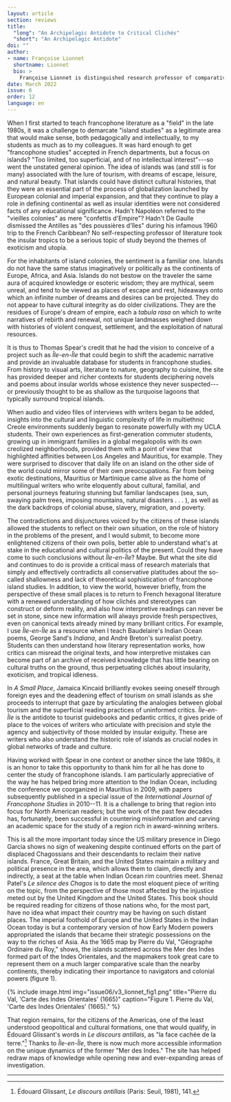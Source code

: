 ```yaml
---
layout: article
section: reviews
title: 
  "long": "An Archipelagic Antidote to Critical Clichés"
  "short": "An Archipelagic Antidote"
doi: ""
author: 
- name: Françoise Lionnet 
  shortname: Lionnet
  bio: >
    Françoise Lionnet is distinguished research professor of comparative literature and French and francophone studies at the University of California at Los Angeles.
date: March 2022
issue: 6
order: 12
language: en
---
```



When I first started to teach francophone literature as a "field" in the late 1980s, it was a challenge to demarcate "island studies" as a legitimate area that would make sense, both pedagogically and intellectually, to my students as much as to my colleagues. It was hard enough to get "francophone studies" accepted in French departments, but a focus on islands? "Too limited, too superficial, and of no intellectual interest"---so went the unstated general opinion. The idea of islands was (and still is for many) associated with the lure of tourism, with dreams of escape, leisure, and natural beauty. That islands could have distinct cultural histories, that they were an essential part of the process of globalization launched by European colonial and imperial expansion, and that they continue to play a role in defining continental as well as insular identities were not considered facts of any educational significance. Hadn't Napoléon referred to the "vieilles colonies" as mere "confettis d'Empire"? Hadn't De Gaulle dismissed the Antilles as "des poussières d'îles" during his infamous 1960 trip to the French Caribbean? No self-respecting professor of literature took the insular tropics to be a serious topic of study beyond the themes of exoticism and utopia.

For the inhabitants of island colonies, the sentiment is a familiar one. Islands do not have the same status imaginatively or politically as the continents of Europe, Africa, and Asia. Islands do not bestow on the traveler the same aura of acquired knowledge or esoteric wisdom; they are mythical, seem unreal, and tend to be viewed as places of escape and rest, hideaways onto which an infinite number of dreams and desires can be projected. They do not appear to have cultural integrity as do older civilizations. They are the residues of Europe's dream of empire, each a *tabula rasa* on which to write narratives of rebirth and renewal, not unique landmasses weighed down with histories of violent conquest, settlement, and the exploitation of natural resources.

It is thus to Thomas Spear's credit that he had the vision to conceive of a project such as *Île-en-Île* that could begin to shift the academic narrative and provide an invaluable database for students in francophone studies. From history to visual arts, literature to nature, geography to cuisine, the site has provided deeper and richer contexts for students deciphering novels and poems about insular worlds whose existence they never suspected---or previously thought to be as shallow as the turquoise lagoons that typically surround tropical islands.

When audio and video files of interviews with writers began to be added, insights into the cultural and linguistic complexity of life in multiethnic Creole environments suddenly began to resonate powerfully with my UCLA students. Their own experiences as first-generation commuter students, growing up in immigrant families in a global megalopolis with its own creolized neighborhoods, provided them with a point of view that highlighted affinities between Los Angeles and Mauritius, for example. They were surprised to discover that daily life on an island on the other side of the world could mirror some of their own preoccupations. Far from being exotic destinations, Mauritius or Martinique came alive as the home of multilingual writers who write eloquently about cultural, familial, and personal journeys featuring stunning but familiar landscapes (sea, sun, swaying palm trees, imposing mountains, natural disasters . . . ), as well as the dark backdrops of colonial abuse, slavery, migration, and poverty.

The contradictions and disjunctures voiced by the citizens of these islands allowed the students to reflect on their own situation, on the role of history in the problems of the present, and I would submit, to become more enlightened citizens of their own polis, better able to understand what's at stake in the educational and cultural politics of the present. Could they have come to such conclusions without *Île-en-Île*? Maybe. But what the site did and continues to do is provide a critical mass of research materials that simply and effectively contradicts all conservative platitudes about the so-called shallowness and lack of theoretical sophistication of francophone island studies. In addition, to view the world, however briefly, from the perspective of these small places is to return to French hexagonal literature with a renewed understanding of how clichés and stereotypes can construct or deform reality, and also how interpretive readings can never be set in stone, since new information will always provide fresh perspectives, even on canonical texts already mined by many brilliant critics. For example, I use *Île-en-Île* as a resource when I teach Baudelaire's Indian Ocean poems, George Sand's *Indiana*, and André Breton's surrealist poetry. Students can then understand how literary representation works, how critics can misread the original texts, and how interpretive mistakes can become part of an archive of received knowledge that has little bearing on cultural truths on the ground, thus perpetuating clichés about insularity, exoticism, and tropical idleness.

In *A Small Place*, Jamaica Kincaid brilliantly evokes seeing oneself through foreign eyes and the deadening effect of tourism on small islands as she proceeds to interrupt that gaze by articulating the analogies between global tourism and the superficial reading practices of uninformed critics. *Île-en-Île* is the antidote to tourist guidebooks and pedantic critics, it gives pride of place to the voices of writers who articulate with precision and style the agency and subjectivity of those molded by insular exiguity. These are writers who also understand the historic role of islands as crucial nodes in global networks of trade and culture.

Having worked with Spear in one context or another since the late 1980s, it is an honor to take this opportunity to thank him for all he has done to center the study of francophone islands. I am particularly appreciative of the way he has helped bring more attention to the Indian Ocean, including the conference we coorganized in Mauritius in 2009, with papers subsequently published in a special issue of the *International Journal of Francophone Studies* in 2010--11. It is a challenge to bring that region into focus for North American readers; but the work of the past few decades has, fortunately, been successful in countering misinformation and carving an academic space for the study of a region rich in award-winning writers.

This is all the more important today since the US military presence in Diego Garcia shows no sign of weakening despite continued efforts on the part of displaced Chagossians and their descendants to reclaim their native islands. France, Great Britain, and the United States maintain a military and political presence in the area, which allows them to claim, directly and indirectly, a seat at the table when Indian Ocean rim countries meet. Shenaz Patel's *Le silence des Chagos* is to date the most eloquent piece of writing on the topic, from the perspective of those most affected by the injustice meted out by the United Kingdom and the United States. This book should be required reading for citizens of those nations who, for the most part, have no idea what impact their country may be having on such distant places. The imperial foothold of Europe and the United States in the Indian Ocean today is but a contemporary version of how Early Modern powers appropriated the islands that became their strategic possessions on the way to the riches of Asia. As the 1665 map by Pierre du Val, "Géographe Ordinaire du Roy," shows, the islands scattered across the Mer des Indes formed part of the Indes Orientales, and the mapmakers took great care to represent them on a much larger comparative scale than the nearby continents, thereby indicating their importance to navigators and colonial powers (figure 1).

{% include image.html img="issue06/v3_lionnet_fig1.png" title="Pierre du Val, 'Carte des Indes Orientales' (1665)" caption="Figure 1. Pierre du Val, 'Carte des Indes Orientales' (1665)." %}

That region remains, for the citizens of the Americas, one of the least understood geopolitical and cultural formations, one that would qualify, in Édouard Glissant's words in *Le discours antillais*, as "la face cachée de la terre."[^1] Thanks to *Île-en-Île*, there is now much more accessible information on the unique dynamics of the former "Mer des Indes." The site has helped redraw maps of knowledge while opening new and ever-expanding areas of investigation.

---

[^1]: Édouard Glissant, *Le discours antillais* (Paris: Seuil, 1981), 141.
